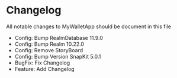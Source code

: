 # Changelog

All notable changes to MyWalletApp should be document in this file

- Config: Bump RealmDatabase 11.9.0
- Config: Bump Realm 10.22.0
- Config: Remove StoryBoard
- Config: Bump Version SnapKit 5.0.1
- BugFix: Fix Changelog
- Feature: Add Changelog
